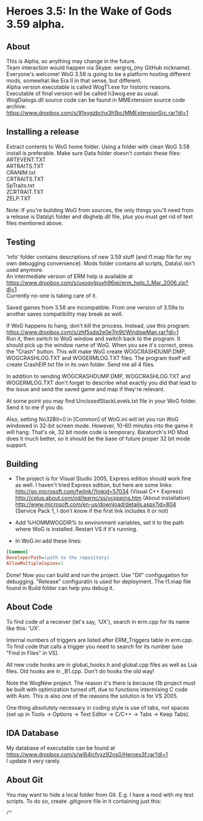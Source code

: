 Heroes 3.5: In the Wake of Gods 3.59 alpha.
===

About
---

This is Alpha, so anything may change in the future.  
Team interaction would happen via Skype: sergroj_(my GitHub nickname). Everyone's welcome!
WoG 3.59 is going to be a platform hosting different mods, somewhat like Era II in that sense, but different.  
Alpha version executable is called WogT1.exe for historic reasons. Executable of final version will be called h3wog.exe as usual.
WogDialogs.dll source code can be found in MMExtension source code archive: https://www.dropbox.com/s/91xvgzbchx3h1bc/MMExtensionSrc.rar?dl=1

Installing a release
---

Extract contents to WoG home folder. Using a folder with clean WoG 3.58 install is preferable. Make sure Data folder doesn't contain these files:  
ARTEVENT.TXT  
ARTRAITS.TXT  
CRANIM.txt  
CRTRAITS.TXT  
SpTraits.txt  
ZCRTRAIT.TXT  
ZELP.TXT  

Note: If you're building WoG from sources, the only things you'll need from a release is Data\p\ folder and dbghelp.dll file, plus you must get rid of text files mentioned above.

Testing
---

'info' folder contains descriptions of new 3.59 stuff (and t1.map file for my own debugging convenience). Mods folder contains all scripts, Data\s\ isn't used anymore.  
An intermediate version of ERM help is available at https://www.dropbox.com/s/uxoqylpuyh96iei/erm_help_1_Mar_2006.zip?dl=1  
Currently no-one is taking care of it.

Saved games from 3.58 are incompatible. From one version of 3.59a to another saves compatibility may break as well.

If WoG happens to hang, don't kill the process. Instead, use this program: https://www.dropbox.com/s/zhf5sdq2e0e7m9t/WindowMan.rar?dl=1  
Run it, then switch to WoG window and switch back to the program. It should pick up the window name of WoG. When you see it's correct, press the "Crash" button. This will make WoG create WOGCRASHDUMP.DMP, WOGCRASHLOG.TXT and WOGERMLOG.TXT files. The program itself will create CrashEIP.txt file in its own folder. Send me all 4 files.

In addition to sending WOGCRASHDUMP.DMP, WOGCRASHLOG.TXT and WOGERMLOG.TXT don't forget to describe what exactly you did that lead to the issue and send the saved game and map if they're relevant.

At some point you may find UnclosedStackLevels.txt file in your WoG folder. Send it to me if you do.

Also, setting No32Bit=0 in [Common] of WoG.ini will let you run WoG windowed in 32-bit screen mode. However, 10-60 minutes into the game it will hang. That's ok, 32 bit mode code is temporary. Baratorch's HD Mod does it much better, so it should be the base of future proper 32 bit mode support.

Building
---

- The project is for Visual Studio 2005, Express edition should work fine as well. I haven't tried Express edition, but here are some links:  
http://go.microsoft.com/fwlink/?linkid=57034 (Visual C++ Express)  
http://cplus.about.com/od/learnc/ss/vcpppins.htm (About installation)  
http://www.microsoft.com/en-us/download/details.aspx?id=804 (Service Pack 1, I don't know if the first link includes it or not)

- Add %HOMMWOGDIR% to environment variables, set it to the path where WoG is installed. Restart VS if it's running.

- In WoG.ini add these lines:

```ini
[Common]
DeveloperPath=(path to the repository)
AllowMultipleCopies=1
```

Done! Now you can build and run the project. Use "Dll" configugation for debugging. "Release" configuratin is used for deployment. The t1.map file found in Build folder can help you debug it.

About Code
---

To find code of a receiver (let's say, 'UX'), search in erm.cpp for its name like this: 'UX'.

Internal numbers of triggers are listed after ERM_Triggers table in erm.cpp. To find code that calls a trigger you need to search for its number (use "Find in Files" in VS).

All new code hooks are in global_hooks.h and global.cpp files as well as Lua files. Old hooks are in _B1.cpp. Don't do hooks the old way!

Note the WogNew project. The reason it's there is because t1b project must be built with optimization turned off, due to functions intermixing C code with Asm. This is also one of the reasons the solution is for VS 2005.

One thing absolutely necessary in coding style is use of tabs, not spaces (set up in Tools -> Options -> Text Editor -> C/C++ -> Tabs -> Keep Tabs).

IDA Database
---

My database of executable can be found at https://www.dropbox.com/s/wl84icfyxz92ns0/Heroes3f.rar?dl=1  
I update it very rarely.

About Git
---

You may want to hide a local folder from Git. E.g. I have a mod with my test scripts. To do so, create .gitignore file in it containing just this:

```
/*
```
